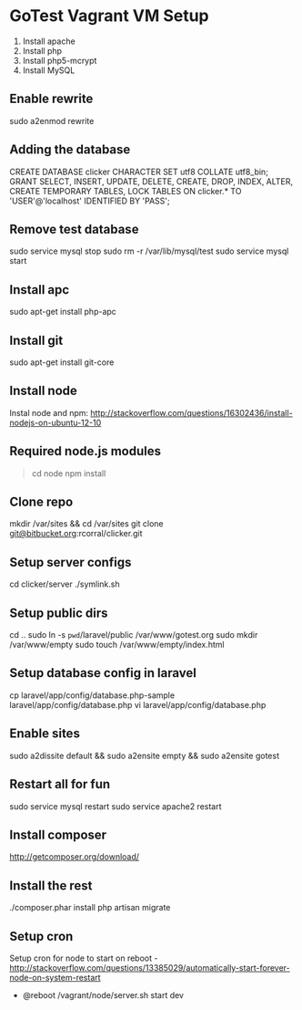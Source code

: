 GoTest Vagrant VM Setup
===========================

1. Install apache
2. Install php
3. Install php5-mcrypt
3. Install MySQL

Enable rewrite
----------------------
sudo a2enmod rewrite

Adding the database
-----------------------------
CREATE DATABASE clicker CHARACTER SET utf8 COLLATE utf8_bin;
GRANT SELECT, INSERT, UPDATE, DELETE, CREATE, DROP, INDEX, ALTER, CREATE TEMPORARY TABLES, LOCK TABLES ON clicker.* TO 'USER'@'localhost' IDENTIFIED BY 'PASS';

Remove test database
----------------------
sudo service mysql stop
sudo rm -r /var/lib/mysql/test
sudo service mysql start

Install apc
---------------
sudo apt-get install php-apc

Install git
-------------
sudo apt-get install git-core

Install node
-------------
Instal node and npm: http://stackoverflow.com/questions/16302436/install-nodejs-on-ubuntu-12-10

Required node.js modules
-----------------------------
> cd node
> npm install

Clone repo
------------------
mkdir /var/sites && cd /var/sites
git clone git@bitbucket.org:rcorral/clicker.git

Setup server configs
---------------------
cd clicker/server
./symlink.sh

Setup public dirs
-------------------
cd ..
sudo ln -s `pwd`/laravel/public /var/www/gotest.org
sudo mkdir /var/www/empty
sudo touch /var/www/empty/index.html

Setup database config in laravel
--------------------------------
cp laravel/app/config/database.php-sample laravel/app/config/database.php
vi laravel/app/config/database.php

Enable sites
----------------------------------
sudo a2dissite default && sudo a2ensite empty && sudo a2ensite gotest

Restart all for fun
--------------------
sudo service mysql restart
sudo service apache2 restart

Install composer
----------------------
http://getcomposer.org/download/

Install the rest
-----------------
./composer.phar install
php artisan migrate

Setup cron
--------------
Setup cron for node to start on reboot - http://stackoverflow.com/questions/13385029/automatically-start-forever-node-on-system-restart
 - @reboot /vagrant/node/server.sh start dev